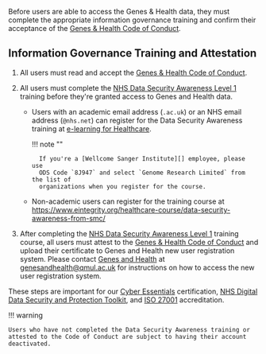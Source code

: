 Before users are able to access the Genes & Health data, they must complete the 
appropriate information governance training and confirm their acceptance of the
[Genes & Health Code of Conduct][].

## Information Governance Training and Attestation

1. All users must read and accept the [Genes & Health Code of Conduct][].

1. All users must complete the [NHS Data Security Awareness Level 1][] training 
before they're granted access to Genes and Health data.

    - Users with an academic email address (`.ac.uk`) or an NHS email address (`@nhs.net`) 
      can register for the Data Security Awareness training at [e-learning for Healthcare][].

        !!! note ""

            If you're a [Wellcome Sanger Institute][] employee, please use
            ODS Code `8J947` and select `Genome Research Limited` from the list of
            organizations when you register for the course.

    - Non-academic users can register for the training course at https://www.eintegrity.org/healthcare-course/data-security-awareness-from-smc/
    

1. After completing the [NHS Data Security Awareness Level 1][] training course,
all users must attest to the [Genes & Health Code of Conduct][] and upload 
their certificate to Genes and Health new user registration system. Please 
contact [Genes and Health] at [genesandhealth@qmul.ac.uk][] for instructions 
on how to access the new user registration system.

These steps are important for our [Cyber Essentials][] certification, 
[NHS Digital Data Security and Protection Toolkit][], and [ISO 27001][] 
accreditation.

!!! warning

    Users who have not completed the Data Security Awareness training or 
    attested to the Code of Conduct are subject to having their account 
    deactivated.


[Genes & Health Code of Conduct]: /references/code_of_conduct
[NHS Data Security Awareness Level 1]: https://www.e-lfh.org.uk/programmes/data-security-awareness
[Genes and Health]: mailto:genesandhealth@qmul.ac.uk
[genesandhealth@qmul.ac.uk]: mailto:genesandhealth@qmul.ac.uk
[e-learning for Healthcare]: https://portal.e-lfh.org.uk/Component/Details/544034
[eIntegrity Healthcare e-learning]: https://www.eintegrity.org/product/statutory-and-mandatory-training
[Wellcome Sanger Institute]: https://www.sanger.ac.uk

[Cyber Essentials]: https://www.ncsc.gov.uk/cyberessentials/overview
[NHS Digital Data Security and Protection Toolkit]: https://digital.nhs.uk/data-and-information/looking-after-information/data-security-and-information-governance/data-security-and-protection-toolkit
[ISO 27001]: https://www.iso.org/standard/27001
